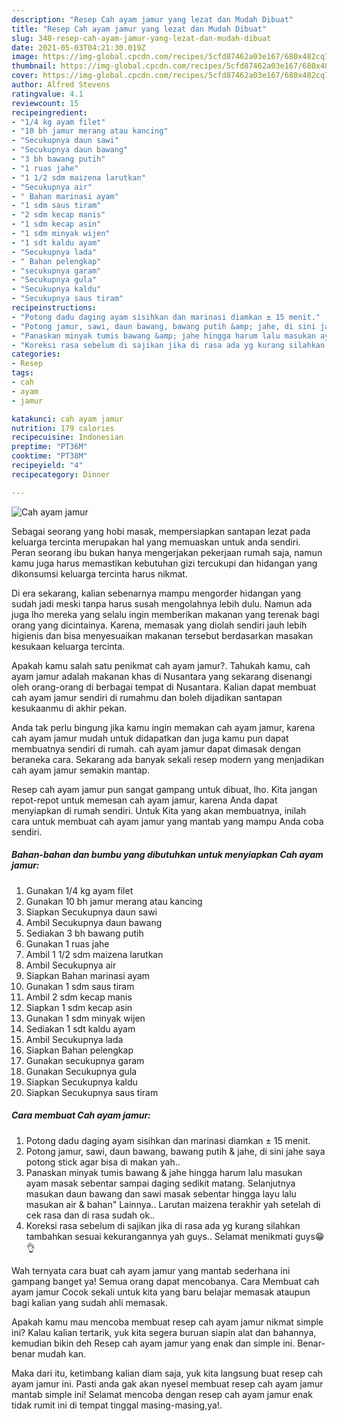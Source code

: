 ```yaml
---
description: "Resep Cah ayam jamur yang lezat dan Mudah Dibuat"
title: "Resep Cah ayam jamur yang lezat dan Mudah Dibuat"
slug: 348-resep-cah-ayam-jamur-yang-lezat-dan-mudah-dibuat
date: 2021-05-03T04:21:30.019Z
image: https://img-global.cpcdn.com/recipes/5cfd87462a03e167/680x482cq70/cah-ayam-jamur-foto-resep-utama.jpg
thumbnail: https://img-global.cpcdn.com/recipes/5cfd87462a03e167/680x482cq70/cah-ayam-jamur-foto-resep-utama.jpg
cover: https://img-global.cpcdn.com/recipes/5cfd87462a03e167/680x482cq70/cah-ayam-jamur-foto-resep-utama.jpg
author: Alfred Stevens
ratingvalue: 4.1
reviewcount: 15
recipeingredient:
- "1/4 kg ayam filet"
- "10 bh jamur merang atau kancing"
- "Secukupnya daun sawi"
- "Secukupnya daun bawang"
- "3 bh bawang putih"
- "1 ruas jahe"
- "1 1/2 sdm maizena larutkan"
- "Secukupnya air"
- " Bahan marinasi ayam"
- "1 sdm saus tiram"
- "2 sdm kecap manis"
- "1 sdm kecap asin"
- "1 sdm minyak wijen"
- "1 sdt kaldu ayam"
- "Secukupnya lada"
- " Bahan pelengkap"
- "secukupnya garam"
- "Secukupnya gula"
- "Secukupnya kaldu"
- "Secukupnya saus tiram"
recipeinstructions:
- "Potong dadu daging ayam sisihkan dan marinasi diamkan ± 15 menit."
- "Potong jamur, sawi, daun bawang, bawang putih &amp; jahe, di sini jahe saya potong stick agar bisa di makan yah.."
- "Panaskan minyak tumis bawang &amp; jahe hingga harum lalu masukan ayam masak sebentar sampai daging sedikit matang. Selanjutnya masukan daun bawang dan sawi masak sebentar hingga layu lalu masukan air &amp; bahan&#34; Lainnya.. Larutan maizena terakhir yah setelah di cek rasa dan di rasa sudah ok.."
- "Koreksi rasa sebelum di sajikan jika di rasa ada yg kurang silahkan tambahkan sesuai kekurangannya yah guys.. Selamat menikmati guys😁👌"
categories:
- Resep
tags:
- cah
- ayam
- jamur

katakunci: cah ayam jamur 
nutrition: 179 calories
recipecuisine: Indonesian
preptime: "PT36M"
cooktime: "PT38M"
recipeyield: "4"
recipecategory: Dinner

---
```



![Cah ayam jamur](https://img-global.cpcdn.com/recipes/5cfd87462a03e167/680x482cq70/cah-ayam-jamur-foto-resep-utama.jpg)

Sebagai seorang yang hobi masak, mempersiapkan santapan lezat pada keluarga tercinta merupakan hal yang memuaskan untuk anda sendiri. Peran seorang ibu bukan hanya mengerjakan pekerjaan rumah saja, namun kamu juga harus memastikan kebutuhan gizi tercukupi dan hidangan yang dikonsumsi keluarga tercinta harus nikmat.

Di era  sekarang, kalian sebenarnya mampu mengorder hidangan yang sudah jadi meski tanpa harus susah mengolahnya lebih dulu. Namun ada juga lho mereka yang selalu ingin memberikan makanan yang terenak bagi orang yang dicintainya. Karena, memasak yang diolah sendiri jauh lebih higienis dan bisa menyesuaikan makanan tersebut berdasarkan masakan kesukaan keluarga tercinta. 



Apakah kamu salah satu penikmat cah ayam jamur?. Tahukah kamu, cah ayam jamur adalah makanan khas di Nusantara yang sekarang disenangi oleh orang-orang di berbagai tempat di Nusantara. Kalian dapat membuat cah ayam jamur sendiri di rumahmu dan boleh dijadikan santapan kesukaanmu di akhir pekan.

Anda tak perlu bingung jika kamu ingin memakan cah ayam jamur, karena cah ayam jamur mudah untuk didapatkan dan juga kamu pun dapat membuatnya sendiri di rumah. cah ayam jamur dapat dimasak dengan beraneka cara. Sekarang ada banyak sekali resep modern yang menjadikan cah ayam jamur semakin mantap.

Resep cah ayam jamur pun sangat gampang untuk dibuat, lho. Kita jangan repot-repot untuk memesan cah ayam jamur, karena Anda dapat menyiapkan di rumah sendiri. Untuk Kita yang akan membuatnya, inilah cara untuk membuat cah ayam jamur yang mantab yang mampu Anda coba sendiri.

<!--inarticleads1-->

##### Bahan-bahan dan bumbu yang dibutuhkan untuk menyiapkan Cah ayam jamur:

1. Gunakan 1/4 kg ayam filet
1. Gunakan 10 bh jamur merang atau kancing
1. Siapkan Secukupnya daun sawi
1. Ambil Secukupnya daun bawang
1. Sediakan 3 bh bawang putih
1. Gunakan 1 ruas jahe
1. Ambil 1 1/2 sdm maizena larutkan
1. Ambil Secukupnya air
1. Siapkan  Bahan marinasi ayam
1. Gunakan 1 sdm saus tiram
1. Ambil 2 sdm kecap manis
1. Siapkan 1 sdm kecap asin
1. Gunakan 1 sdm minyak wijen
1. Sediakan 1 sdt kaldu ayam
1. Ambil Secukupnya lada
1. Siapkan  Bahan pelengkap
1. Gunakan secukupnya garam
1. Gunakan Secukupnya gula
1. Siapkan Secukupnya kaldu
1. Siapkan Secukupnya saus tiram




<!--inarticleads2-->

##### Cara membuat Cah ayam jamur:

1. Potong dadu daging ayam sisihkan dan marinasi diamkan ± 15 menit.
1. Potong jamur, sawi, daun bawang, bawang putih &amp; jahe, di sini jahe saya potong stick agar bisa di makan yah..
1. Panaskan minyak tumis bawang &amp; jahe hingga harum lalu masukan ayam masak sebentar sampai daging sedikit matang. Selanjutnya masukan daun bawang dan sawi masak sebentar hingga layu lalu masukan air &amp; bahan&#34; Lainnya.. Larutan maizena terakhir yah setelah di cek rasa dan di rasa sudah ok..
1. Koreksi rasa sebelum di sajikan jika di rasa ada yg kurang silahkan tambahkan sesuai kekurangannya yah guys.. Selamat menikmati guys😁👌




Wah ternyata cara buat cah ayam jamur yang mantab sederhana ini gampang banget ya! Semua orang dapat mencobanya. Cara Membuat cah ayam jamur Cocok sekali untuk kita yang baru belajar memasak ataupun bagi kalian yang sudah ahli memasak.

Apakah kamu mau mencoba membuat resep cah ayam jamur nikmat simple ini? Kalau kalian tertarik, yuk kita segera buruan siapin alat dan bahannya, kemudian bikin deh Resep cah ayam jamur yang enak dan simple ini. Benar-benar mudah kan. 

Maka dari itu, ketimbang kalian diam saja, yuk kita langsung buat resep cah ayam jamur ini. Pasti anda gak akan nyesel membuat resep cah ayam jamur mantab simple ini! Selamat mencoba dengan resep cah ayam jamur enak tidak rumit ini di tempat tinggal masing-masing,ya!.

